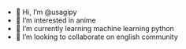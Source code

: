 - 👋 Hi, I’m @usagipy
- 👀 I’m interested in anime
- 🌱 I’m currently learning  machine learning python 
- 💞️ I’m looking to collaborate on english community


<!---
usagipycom/usagipycom is a ✨ special ✨ repository because its `README.md` (this file) appears on your GitHub profile.
You can click the Preview link to take a look at your changes.
--->
